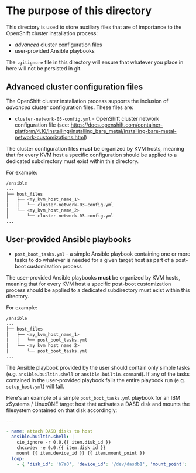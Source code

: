 # The purpose of this directory

This directory is used to store auxiliary files that are of importance to the OpenShift cluster installation process:

- *advanced* cluster configuration files
- user-provided Ansible playbooks

The `.gitignore` file in this directory will ensure that whatever you place in here will not be persisted in git.

## Advanced cluster configuration files

The OpenShift cluster installation process supports the inclusion of *advanced* cluster configuration files. These files are:

- `cluster-network-03-config.yml` - OpenShift cluster network configuration file (see: <https://docs.openshift.com/container-platform/4.10/installing/installing_bare_metal/installing-bare-metal-network-customizations.html>)

The cluster configuration files **must** be organized by KVM hosts, meaning that for every KVM host a specific configuration should be applied to a dedicated subdirectory must exist within this directory.

For example:

```bash
/ansible
...
├── host_files
│   ├── <my_kvm_host_name_1>
│   │   └── cluster-network-03-config.yml
│   └── <my_kvm_host_name_2>
│       └── cluster-network-03-config.yml
...
```

## User-provided Ansible playbooks

- `post_boot_tasks.yml` - a simple Ansible playbook containing one or more tasks to do whatever is needed for a given target host as part of a post-boot customization process

The user-provided Ansible playbooks **must** be organized by KVM hosts, meaning that for every KVM host a specific post-boot customization process should be applied to a dedicated subdirectory must exist within this directory.

For example:

```bash
/ansible
...
├── host_files
│   ├── <my_kvm_host_name_1>
│   │   └── post_boot_tasks.yml
│   └── <my_kvm_host_name_2>
│       └── post_boot_tasks.yml
...
```

The Ansible playbook provided by the user should contain only simple tasks (e.g. `ansible.builtin.shell` or `ansible.builtin.command`). If any of the tasks contained in the user-provided playbook fails the entire playbook run (e.g. `setup_host.yml`) will fail.

Here's an example of a simple `post_boot_tasks.yml` playbook for an IBM zSystems / LinuxONE target host that activates a DASD disk and mounts the filesystem contained on that disk accordingly:

```yaml
---

- name: attach DASD disks to host
  ansible.builtin.shell: |
    cio_ignore -r 0.0.{{ item.disk_id }}
    chccwdev -e 0.0.{{ item.disk_id }}
    mount {{ item.device_id }} {{ item.mount_point }}
  loop:
    - { 'disk_id': 'b7a0', 'device_id': '/dev/dasdb1', 'mount_point': '/var/lib/libvirt/openshift-images' }
```
